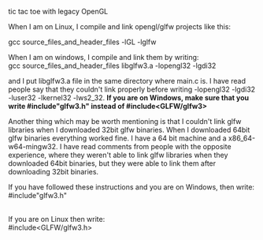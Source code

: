 tic tac toe with legacy OpenGL

When I am on Linux, I compile and link opengl/glfw projects like this: <br>

gcc source_files_and_header_files -lGL -lglfw  <br>

When I am on windows, I compile and link them by writing: <br>
gcc source_files_and_header_files libglfw3.a -lopengl32 -lgdi32 <br>

and I put libglfw3.a file in the same directory where main.c is. 
I have read people say that they couldn't link properly before writing -lopengl32 -lgdi32 -luser32 -lkernel32 -lws2_32. 
<b>If you are on Windows, make sure that you write #include"glfw3.h" instead of #include<GLFW/glfw3>  </b>

Another thing which may be worth mentioning is that I couldn't link glfw libraries when I downloaded 32bit glfw binaries. When I downloaded 64bit glfw binaries everything worked fine. I have a 64 bit machine and a x86_64-w64-mingw32. I have read comments from people with the opposite experience, where they weren't able to link glfw libraries when they downloaded 64bit binaries, but they were able to link them after downloading 32bit binaries. 

If you have followed these instructions and you are on Windows, then write: <br>
#include"glfw3.h" <br> <br>

If you are on Linux then write: <br>
#include<GLFW/glfw3.h> <br>

